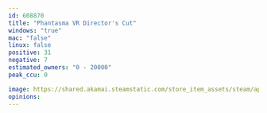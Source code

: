 ```yaml
---
id: 608870
title: "Phantasma VR Director's Cut"
windows: "true"
mac: "false"
linux: false
positive: 31
negative: 7
estimated_owners: "0 - 20000"
peak_ccu: 0

image: https://shared.akamai.steamstatic.com/store_item_assets/steam/apps/608870/header.jpg?t=1666714122
opinions:
---
```

